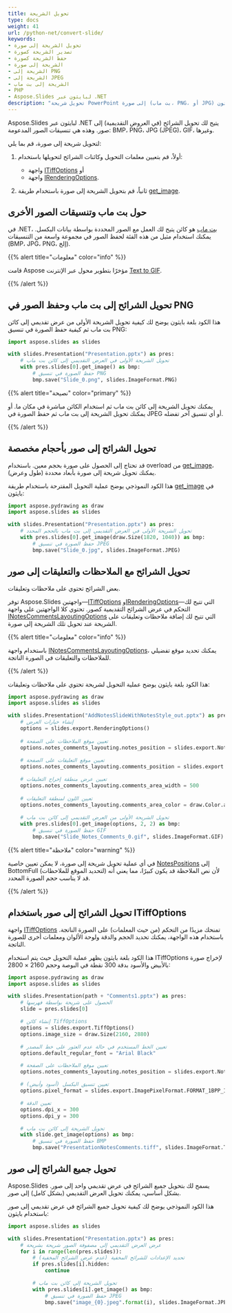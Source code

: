 ```yaml
---
title: تحويل الشريحة
type: docs
weight: 41
url: /python-net/convert-slide/
keywords: 
- تحويل الشريحة إلى صورة
- تصدير الشريحة كصورة
- حفظ الشريحة كصورة
- الشريحة إلى صورة
- الشريحة إلى PNG
- الشريحة إلى JPEG
- الشريحة إلى بت ماب
- PHP
- Aspose.Slides لبايثون عبر .NET
description: "تحويل شريحة PowerPoint إلى صورة (بت ماب، PNG، أو JPG) باستخدام بايثون"
---
```


Aspose.Slides لبايثون عبر .NET يتيح لك تحويل الشرائح (في العروض التقديمية) إلى صور. وهذه هي تنسيقات الصور المدعومة: BMP، PNG، JPG (JPEG)، GIF، وغيرها.

لتحويل شريحة إلى صورة، قم بما يلي:

1. أولاً، قم بتعيين معلمات التحويل وكائنات الشرائح لتحويلها باستخدام:
   * واجهة [ITiffOptions](https://reference.aspose.com/slides/python-net/aspose.slides.export/itiffoptions/) أو
   * واجهة [IRenderingOptions](https://reference.aspose.com/slides/python-net/aspose.slides.export/irenderingoptions/). 

2. ثانياً، قم بتحويل الشريحة إلى صورة باستخدام طريقة [get_image](https://reference.aspose.com/slides/python-net/aspose.slides/islide/).

## **حول بت ماب وتنسيقات الصور الأخرى**

في .NET، [بت ماب](https://docs.microsoft.com/en-us/dotnet/api/system.drawing.bitmap?view=net-5.0) هو كائن يتيح لك العمل مع الصور المحددة بواسطة بيانات البكسل. يمكنك استخدام مثيل من هذه الفئة لحفظ الصور في مجموعة واسعة من التنسيقات (BMP، JPG، PNG، إلخ).

{{% alert title="معلومات" color="info" %}}

قامت Aspose مؤخرًا بتطوير محول عبر الإنترنت [Text to GIF](https://products.aspose.app/slides/text-to-gif).

{{% /alert %}}

## **تحويل الشرائح إلى بت ماب وحفظ الصور في PNG**

هذا الكود بلغة بايثون يوضح لك كيفية تحويل الشريحة الأولى من عرض تقديمي إلى كائن بت ماب ثم كيفية حفظ الصورة في تنسيق PNG:

```py 
import aspose.slides as slides

with slides.Presentation("Presentation.pptx") as pres:
    # تحويل الشريحة الأولى في العرض التقديمي إلى كائن بت ماب
    with pres.slides[0].get_image() as bmp:
        # حفظ الصورة في تنسيق PNG
        bmp.save("Slide_0.png", slides.ImageFormat.PNG)
```

{{% alert title="نصيحة" color="primary" %}} 

يمكنك تحويل الشريحة إلى كائن بت ماب ثم استخدام الكائن مباشرة في مكان ما. أو يمكنك تحويل الشريحة إلى بت ماب ثم حفظ الصورة في JPEG أو أي تنسيق آخر تفضله.

{{% /alert %}}  

## **تحويل الشرائح إلى صور بأحجام مخصصة**

قد تحتاج إلى الحصول على صورة بحجم معين. باستخدام overload من [get_image](https://reference.aspose.com/slides/python-net/aspose.slides/islide/)، يمكنك تحويل شريحة إلى صورة بأبعاد محددة (طول وعرض).

هذا الكود النموذجي يوضح عملية التحويل المقترحة باستخدام طريقة [get_image](https://reference.aspose.com/slides/python-net/aspose.slides/islide/) في بايثون:

```py
import aspose.pydrawing as draw
import aspose.slides as slides

with slides.Presentation("Presentation.pptx") as pres:
    # تحويل الشريحة الأولى في العرض التقديمي إلى بت ماب بالحجم المحدد
    with pres.slides[0].get_image(draw.Size(1820, 1040)) as bmp:
        # حفظ الصورة في تنسيق JPEG
        bmp.save("Slide_0.jpg", slides.ImageFormat.JPEG)
```

## **تحويل الشرائح مع الملاحظات والتعليقات إلى صور**

بعض الشرائح تحتوي على ملاحظات وتعليقات.

توفر Aspose.Slides واجهتين—[ITiffOptions](https://reference.aspose.com/slides/python-net/aspose.slides.export/itiffoptions/) و[IRenderingOptions](https://reference.aspose.com/slides/python-net/aspose.slides.export/irenderingoptions/)—التي تتيح لك التحكم في عرض الشرائح التقديمية كصور. تحتوي كلا الواجهتين على واجهة [INotesCommentsLayoutingOptions](https://reference.aspose.com/slides/python-net/aspose.slides.export/inotescommentslayoutingoptions/) التي تتيح لك إضافة ملاحظات وتعليقات على الشريحة عند تحويل تلك الشريحة إلى صورة.

{{% alert title="معلومات" color="info" %}} 

باستخدام واجهة [INotesCommentsLayoutingOptions](https://reference.aspose.com/slides/python-net/aspose.slides.export/inotescommentslayoutingoptions/)، يمكنك تحديد موقع تفضيلي للملاحظات والتعليقات في الصورة الناتجة. 

{{% /alert %}} 

هذا الكود بلغة بايثون يوضح عملية التحويل لشريحة تحتوي على ملاحظات وتعليقات:

```py 
import aspose.pydrawing as draw
import aspose.slides as slides

with slides.Presentation("AddNotesSlideWithNotesStyle_out.pptx") as pres:
    # إنشاء خيارات العرض
    options = slides.export.RenderingOptions()
                
    # تعيين موقع الملاحظات على الصفحة
    options.notes_comments_layouting.notes_position = slides.export.NotesPositions.BOTTOM_TRUNCATED
                
    # تعيين موقع التعليقات على الصفحة 
    options.notes_comments_layouting.comments_position = slides.export.CommentsPositions.RIGHT

    # تعيين عرض منطقة إخراج التعليقات
    options.notes_comments_layouting.comments_area_width = 500
                
    # تعيين اللون لمنطقة التعليقات
    options.notes_comments_layouting.comments_area_color = draw.Color.antique_white
                
    # تحويل الشريحة الأولى من العرض التقديمي إلى كائن بت ماب
    with pres.slides[0].get_image(options, 2, 2) as bmp:
        # حفظ الصورة في تنسيق GIF
        bmp.save("Slide_Notes_Comments_0.gif", slides.ImageFormat.GIF)
```

{{% alert title="ملاحظة" color="warning" %}} 

في أي عملية تحويل شريحة إلى صورة، لا يمكن تعيين خاصية [NotesPositions](https://reference.aspose.com/slides/python-net/aspose.slides.export/inotescommentslayoutingoptions/) إلى BottomFull (لتحديد الموقع للملاحظات) لأن نص الملاحظة قد يكون كبيرًا، مما يعني أنه قد لا يناسب حجم الصورة المحدد.

{{% /alert %}} 

## **تحويل الشرائح إلى صور باستخدام ITiffOptions**

واجهة [ITiffOptions](https://reference.aspose.com/slides/python-net/aspose.slides.export/itiffoptions/) تمنحك مزيدًا من التحكم (من حيث المعلمات) على الصورة الناتجة. باستخدام هذه الواجهة، يمكنك تحديد الحجم والدقة ولوحة الألوان ومعلمات أخرى للصورة الناتجة.

هذا الكود بلغة بايثون يظهر عملية التحويل حيث يتم استخدام ITiffOptions لإخراج صورة بالأبيض والأسود بدقة 300 نقطة في البوصة وحجم 2160 × 2800:

```py 
import aspose.pydrawing as draw
import aspose.slides as slides

with slides.Presentation(path + "Comments1.pptx") as pres:
    # الحصول على شريحة بواسطة فهرسها
    slide = pres.slides[0]

    # إنشاء كائن TiffOptions
    options = slides.export.TiffOptions() 
    options.image_size = draw.Size(2160, 2880)

    # تعيين الخط المستخدم في حالة عدم العثور على خط المصدر
    options.default_regular_font = "Arial Black"

    # تعيين موقع الملاحظات على الصفحة 
    options.notes_comments_layouting.notes_position = slides.export.NotesPositions.BOTTOM_TRUNCATED

    # تعيين تنسيق البكسل (أسود وأبيض)
    options.pixel_format = slides.export.ImagePixelFormat.FORMAT_1BPP_INDEXED

    # تعيين الدقة
    options.dpi_x = 300
    options.dpi_y = 300

    # تحويل الشريحة إلى كائن بت ماب
    with slide.get_image(options) as bmp:
        # حفظ الصورة في تنسيق BMP
        bmp.save("PresentationNotesComments.tiff", slides.ImageFormat.TIFF)
```

## **تحويل جميع الشرائح إلى صور**

Aspose.Slides يسمح لك بتحويل جميع الشرائح في عرض تقديمي واحد إلى صور. بشكل أساسي، يمكنك تحويل العرض التقديمي (بشكل كامل) إلى صور.

هذا الكود النموذجي يوضح لك كيفية تحويل جميع الشرائح في عرض تقديمي إلى صور باستخدام بايثون:

```py
import aspose.slides as slides

with slides.Presentation("Presentation.pptx") as pres:
    # عرض العرض التقديمي إلى مصفوفة الصور شريحة بشريحة
    for i in range(len(pres.slides)):
        # تحديد الإعدادات للشرائح المخفية (عدم عرض الشرائح المخفية)
        if pres.slides[i].hidden:
            continue

        # تحويل الشريحة إلى كائن بت ماب
        with pres.slides[i].get_image() as bmp:
            # حفظ الصورة في تنسيق JPEG
            bmp.save("image_{0}.jpeg".format(i), slides.ImageFormat.JPEG)
```